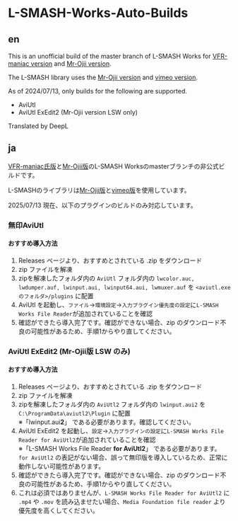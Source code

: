 # L-SMASH-Works-Auto-Builds

## en
This is an unofficial build of the master branch of L-SMASH Works for [VFR-maniac version](https://github.com/VFR-maniac/L-SMASH-Works) and [Mr-Ojii version](https://github.com/Mr-Ojii/L-SMASH-Works).

The L-SMASH library uses the [Mr-Ojii version](https://github.com/Mr-Ojii/l-smash.git) and [vimeo version](https://github.com/vimeo/l-smash.git).

As of 2024/07/13, only builds for the following are supported.
- AviUtl
- AviUtl ExEdit2 (Mr-Ojii version LSW only)

Translated by DeepL

## ja
[VFR-maniac氏版](https://github.com/VFR-maniac/L-SMASH-Works)と[Mr-Ojii版](https://github.com/Mr-Ojii/L-SMASH-Works)のL-SMASH Worksのmasterブランチの非公式ビルドです。

L-SMASHのライブラリは[Mr-Ojii版](https://github.com/Mr-Ojii/l-smash.git)と[vimeo版](https://github.com/vimeo/l-smash.git)を使用しています。

2025/07/13 現在、以下のプラグインのビルドのみ対応しています。
### 無印AviUtl
#### おすすめ導入方法
1. Releases ページより、おすすめとされている .zip をダウンロード
2. zip ファイルを解凍
3. zipを解凍したフォルダ内の `AviUtl` フォルダ内の `lwcolor.auc, lwdumper.auf, lwinput.aui, lwinput64.aui, lwmuxer.auf` を `<aviutl.exeのフォルダ>/plugins` に配置
4. AviUtl を起動し、`ファイル`→`環境設定`→`入力プラグイン優先度の設定`に`L-SMASH Works File Reader`が追加されていることを確認
5. 確認ができたら導入完了です。確認ができない場合、zip のダウンロード不良の可能性があるため、手順1からやり直してください。

### AviUtl ExEdit2 (Mr-Ojii版 LSW のみ)
#### おすすめ導入方法
1. Releases ページより、おすすめとされている .zip をダウンロード
2. zip ファイルを解凍
3. zipを解凍したフォルダ内の `AviUtl2` フォルダ内の `lwinput.aui2` を `C:\ProgramData\aviutl2\Plugin` に配置  
  ※「lwinput.aui**2**」 である必要があります。確認してください。
4. AviUtl ExEdit2 を起動し、`設定`→`入力プラグインの設定`に`L-SMASH Works File Reader for AviUtl2`が追加されていることを確認  
  ※「L-SMASH Works File Reader **for AviUtl2**」 である必要があります。 `for AviUtl2` の表記がない場合、誤って無印版を導入しているため、正常に動作しない可能性があります。
5. 確認ができたら導入完了です。確認ができない場合、zip のダウンロード不良の可能性があるため、手順1からやり直してください。
6. これは必須ではありませんが、`L-SMASH Works File Reader for AviUtl2` に `.mp4` や `.mov` を読み込ませたい場合、`Media Foundation file reader` より優先度を高くしてください。
